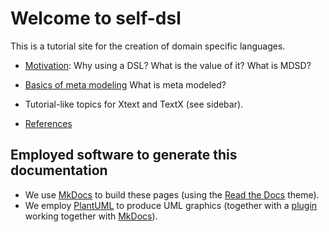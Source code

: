 # Welcome to self-dsl

This is a tutorial site for the creation of domain specific languages.

 * [Motivation](motivation.md):
    Why using a DSL? What is the value of it? What is MDSD?

 * [Basics of meta modeling](basics.md)
    What is meta modeled?

 * Tutorial-like topics for Xtext and TextX (see sidebar).

 * [References](references.md)

## Employed software to generate this documentation

 * We use [MkDocs](http://www.mkdocs.org/) to build these
pages (using the [Read the Docs](https://readthedocs.org/)
theme).
 * We employ [PlantUML](http://plantuml.com/) to produce UML graphics
(together with a [plugin](https://github.com/mikitex70/plantuml-markdown)
working together with  [MkDocs](http://www.mkdocs.org/)).
